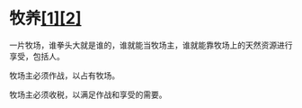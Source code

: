 # 牧养[[1]](./appendices/immortal.md)[[2]](./appendices/cowboy.md)

一片牧场，谁拳头大就是谁的，谁就能当牧场主，谁就能靠牧场上的天然资源进行享受，包括人。

牧场主必须作战，以占有牧场。

牧场主必须收税，以满足作战和享受的需要。
